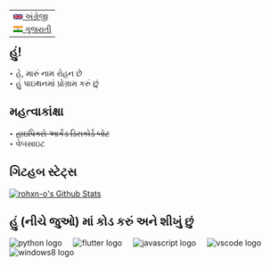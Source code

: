 <table align="right">
 <tr><td><a href="https://github.com/rohxn-o"><img src="./assets/gb_flag.png" alt="UK flag" width="17px"> અંગ્રેજી</a></td></tr>
 <tr><td><a href="https://github.com/rohxn-o/rohxn-o/tree/main/README-gu.md"><img src="./assets/in_flag.png" alt="ભારતીય ધ્વજ" width="17px"> ગુજરાતી</a></td></tr>
</table>

  <h2>હું!</h2>
    <p>
     ‣ હે, મારું નામ રોહન છે<br>
     ‣ હું પાઇથનમાં પ્રોગ્રામ કરું છું
    </p>

  <h2>મહત્વાકાંક્ષા</h2>
    <p>
    ‣ <del> હાઇપિક્સે આર્કેડ ડિસકોર્ડ બોટ  </del><br>
    ‣ વેબસાઇટ
    </p>

  <h2>ગિટહબ સ્ટેટ્સ</h2>
  <a href="https://github.com/anuraghazra/github-readme-stats"><img alt="rohxn-o's Github Stats" src="https://github-readme-stats.vercel.app/api?username=rohxn-o&theme=nord&hide_border=true&include_all_commits=false&count_private=false" height="192px"/></a>

<h2 align="left">હું (નીચે જુઓ) માં કોડ કરું અને શીખું છું</h2>

<div align="left">
  <img src="https://skillicons.dev/icons?i=py" height="40" alt="python logo"  />
  <img width="12" />
  <img src="https://skillicons.dev/icons?i=flutter" height="40" alt="flutter logo"  />
  <img width="12" />
  <img src="https://skillicons.dev/icons?i=js" height="40" alt="javascript logo"  />
  <img width="12" />
  <img src="https://skillicons.dev/icons?i=vscode" height="40" alt="vscode logo"  />
  <img width="12" />
  <img src="https://cdn.jsdelivr.net/gh/devicons/devicon/icons/windows8/windows8-original.svg" height="40" alt="windows8 logo"  />
</div>
